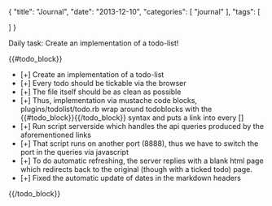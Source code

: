 {
  "title": "Journal",
  "date": "2013-12-10",
  "categories": [
  "journal"
  ],
  "tags": [
    
  ]
}

Daily task:
Create an implementation of a todo-list!

{{#todo_block}}
- [+] Create an implementation of a todo-list
- [+] Every todo should be tickable via the browser
- [+] The file itself should be as clean as possible
- [+] Thus, implementation via mustache code blocks, plugins/todolist/todo.rb
  wrap around todoblocks with the {{#todo_block}}{{/todo_block}} syntax and puts a link 
  into every []
- [+] Run script serverside which handles the api queries produced by the aforementioned links
- [+] That script runs on another port (8888), thus we have to switch the port in
  the queries via javascript
- [+] To do automatic refreshing, the server replies with a blank html page which
  redirects back to the original (though with a ticked todo) page.
- [+] Fixed the automatic update of dates in the markdown headers

{{/todo_block}}
